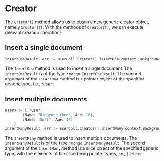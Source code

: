 # Creator
The `Creator()` method allows us to obtain a new generic creator object, namely `Creator[T]`. With the methods of `Creator[T]`, we can execute relevant creation operations.

## Insert a single document
```go
insertOneResult, err := userColl.Creator().InsertOne(context.Background(), &User{Name: "Mingyong Chen", Age: 18})
```
The `InsertOne` method is used to insert a single document. The `insertOneResult` is of the type `*mongo.InsertOneResult`. The second argument of the `InsertOne` method is a pointer object of the specified generic type, i.e., `*User`.


## Insert multiple documents
```go
users := []*User{
		{Name: "Mingyong Chen", Age: 18},
		{Name: "Burt", Age: 18},
	}
insertManyResult, err := userColl.Creator().InsertMany(context.Background(), users)
```
The `InsertMany` method is used to insert multiple documents. The `insertManyResult` is of the type `*mongo.InsertManyResult`. The second argument of the `InsertMany` method is a slice object of the specified generic type, with the elements of the slice being pointer types, i.e., `[]*User`.